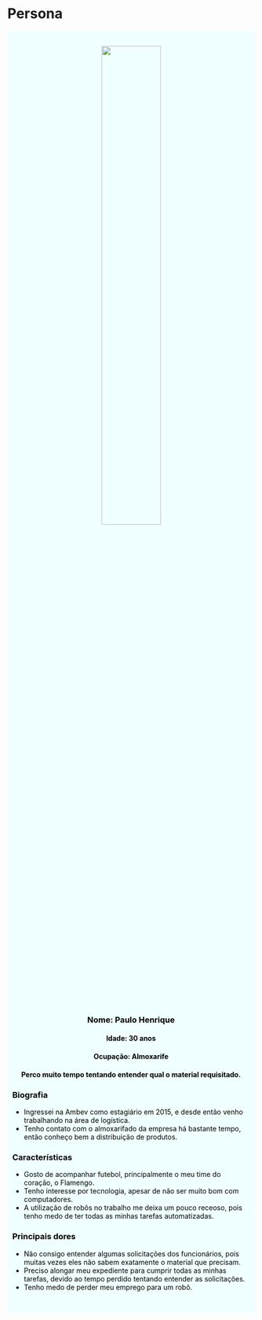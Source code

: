 # Persona

<div style="background-color:azure; color:black;">
    <center style="padding-top:30px; margin-left:10px; margin-right:10px">
        <img width="50%" src="https://tewbhv.vtexassets.com/arquivos/ids/230832-800-auto?v=638300589062300000&width=800&height=auto&aspect=true">
        <h3>
            Nome: Paulo Henrique
        </h3>
        <h4>
            Idade: 30 anos
        </h4>
        <h4>
            Ocupação: Almoxarife
        </h4>
        <h4>
            <strong> 
                Perco muito tempo tentando entender qual o material requisitado.
            </strong>
        </h4>
    </center>
    <div style="margin-left:10px; padding-bottom:30px; margin-right:10px">
        <h3>
            Biografia
        </h3>
        <ul>
            <li>
                Ingressei na Ambev como estagiário em 2015, e desde então venho trabalhando na área de logística.
            </li>
            <li>
                Tenho contato com o almoxarifado da empresa há bastante tempo, então conheço bem a distribuição de produtos.
            </li>
        </ul>
        <h3>
            Características
        </h3>
        <ul>
            <li>
                Gosto de acompanhar futebol, principalmente o meu time do coração, o Flamengo.
            </li>
            <li>
                Tenho interesse por tecnologia, apesar de não ser muito bom com computadores.
            </li>
            <li>
                A utilização de robôs no trabalho me deixa um pouco receoso, pois tenho medo de ter todas as minhas tarefas automatizadas.
            </li>
        </ul>
        <h3>
            Principais dores
        </h3>
        <ul>
            <li>
                Não consigo entender algumas solicitações dos funcionários, pois muitas vezes eles não sabem exatamente o material que precisam.
            </li>
            <li>
                Preciso alongar meu expediente para cumprir todas as minhas tarefas, devido ao tempo perdido tentando entender as solicitações.
            </li>
            <li>
                Tenho medo de perder meu emprego para um robô.
            </li>
        </ul>
    </div>
</div>